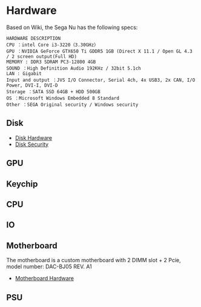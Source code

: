 # Hardware
Based on Wiki, the Sega Nu has the following specs:

```
HARDWARE DESCRIPTION
CPU ：intel Core i3-3220（3.30GHz）
GPU ：NVIDIA GeForce GTX650 Ti GDDR5 1GB (Direct X 11.1 / Open GL 4.3 / 2 screen output(Full HD)
MEMORY : DDR3 SDRAM PC3-12800 4GB
SOUND ：High Definition Audio 192KHz / 32bit 5.1ch
LAN : Gigabit
Input and output ：JVS I/O Connector, Serial 4ch, 4x USB3, 2x CAN, I/O Power, DVI-I, DVI-D
Storage ：SATA SSD 64GB + HDD 500GB
OS ：Microsoft Windows Embedded 8 Standard
Other ：SEGA Original security / Windows security
```

## Disk
* [Disk Hardware](./disk.md)
* [Disk Security](./bitlocker.md)

## GPU

## Keychip

## CPU

## IO

## Motherboard
The motherboard is a custom motherboard with 2 DIMM slot + 2 Pcie, model number: DAC-BJ05 REV. A1
* [Motherboard Hardware](./motherboard.md)

## PSU